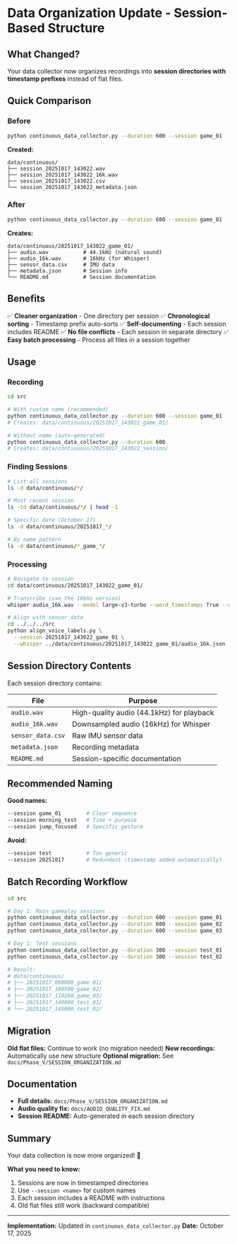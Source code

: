 # Data Organization Update - Session-Based Structure

## What Changed?

Your data collector now organizes recordings into **session directories with timestamp prefixes** instead of flat files.

## Quick Comparison

### Before
```bash
python continuous_data_collector.py --duration 600 --session game_01
```
**Created:**
```
data/continuous/
├── session_20251017_143022.wav
├── session_20251017_143022_16k.wav
├── session_20251017_143022.csv
└── session_20251017_143022_metadata.json
```

### After
```bash
python continuous_data_collector.py --duration 600 --session game_01
```
**Creates:**
```
data/continuous/20251017_143022_game_01/
├── audio.wav           # 44.1kHz (natural sound)
├── audio_16k.wav       # 16kHz (for Whisper)
├── sensor_data.csv     # IMU data
├── metadata.json       # Session info
└── README.md           # Session documentation
```

## Benefits

✅ **Cleaner organization** - One directory per session
✅ **Chronological sorting** - Timestamp prefix auto-sorts
✅ **Self-documenting** - Each session includes README
✅ **No file conflicts** - Each session in separate directory
✅ **Easy batch processing** - Process all files in a session together

## Usage

### Recording

```bash
cd src

# With custom name (recommended)
python continuous_data_collector.py --duration 600 --session game_01
# Creates: data/continuous/20251017_143022_game_01/

# Without name (auto-generated)
python continuous_data_collector.py --duration 600
# Creates: data/continuous/20251017_143022_session/
```

### Finding Sessions

```bash
# List all sessions
ls -d data/continuous/*/

# Most recent session
ls -td data/continuous/*/ | head -1

# Specific date (October 17)
ls -d data/continuous/20251017_*/

# By name pattern
ls -d data/continuous/*_game_*/
```

### Processing

```bash
# Navigate to session
cd data/continuous/20251017_143022_game_01/

# Transcribe (use the 16kHz version)
whisper audio_16k.wav --model large-v3-turbo --word_timestamps True --output_format json

# Align with sensor data
cd ../../../src
python align_voice_labels.py \
  --session 20251017_143022_game_01 \
  --whisper ../data/continuous/20251017_143022_game_01/audio_16k.json
```

## Session Directory Contents

Each session directory contains:

| File | Purpose |
|------|---------|
| `audio.wav` | High-quality audio (44.1kHz) for playback |
| `audio_16k.wav` | Downsampled audio (16kHz) for Whisper |
| `sensor_data.csv` | Raw IMU sensor data |
| `metadata.json` | Recording metadata |
| `README.md` | Session-specific documentation |

## Recommended Naming

**Good names:**
```bash
--session game_01        # Clear sequence
--session morning_test   # Time + purpose
--session jump_focused   # Specific gesture
```

**Avoid:**
```bash
--session test           # Too generic
--session 20251017       # Redundant (timestamp added automatically)
```

## Batch Recording Workflow

```bash
cd src

# Day 1: Main gameplay sessions
python continuous_data_collector.py --duration 600 --session game_01
python continuous_data_collector.py --duration 600 --session game_02
python continuous_data_collector.py --duration 600 --session game_03

# Day 1: Test sessions
python continuous_data_collector.py --duration 300 --session test_01
python continuous_data_collector.py --duration 300 --session test_02

# Result:
# data/continuous/
# ├── 20251017_090000_game_01/
# ├── 20251017_100500_game_02/
# ├── 20251017_110200_game_03/
# ├── 20251017_140000_test_01/
# └── 20251017_145000_test_02/
```

## Migration

**Old flat files:** Continue to work (no migration needed)
**New recordings:** Automatically use new structure
**Optional migration:** See `docs/Phase_V/SESSION_ORGANIZATION.md`

## Documentation

- **Full details:** `docs/Phase_V/SESSION_ORGANIZATION.md`
- **Audio quality fix:** `docs/AUDIO_QUALITY_FIX.md`
- **Session README:** Auto-generated in each session directory

## Summary

Your data collection is now more organized! 🎉

**What you need to know:**
1. Sessions are now in timestamped directories
2. Use `--session <name>` for custom names
3. Each session includes a README with instructions
4. Old flat files still work (backward compatible)

---

**Implementation:** Updated in `continuous_data_collector.py`
**Date:** October 17, 2025
